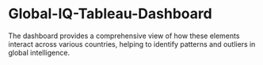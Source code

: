 # Global-IQ-Tableau-Dashboard
The dashboard provides a comprehensive view of how these elements interact across various countries, helping to identify patterns and outliers in global intelligence.
